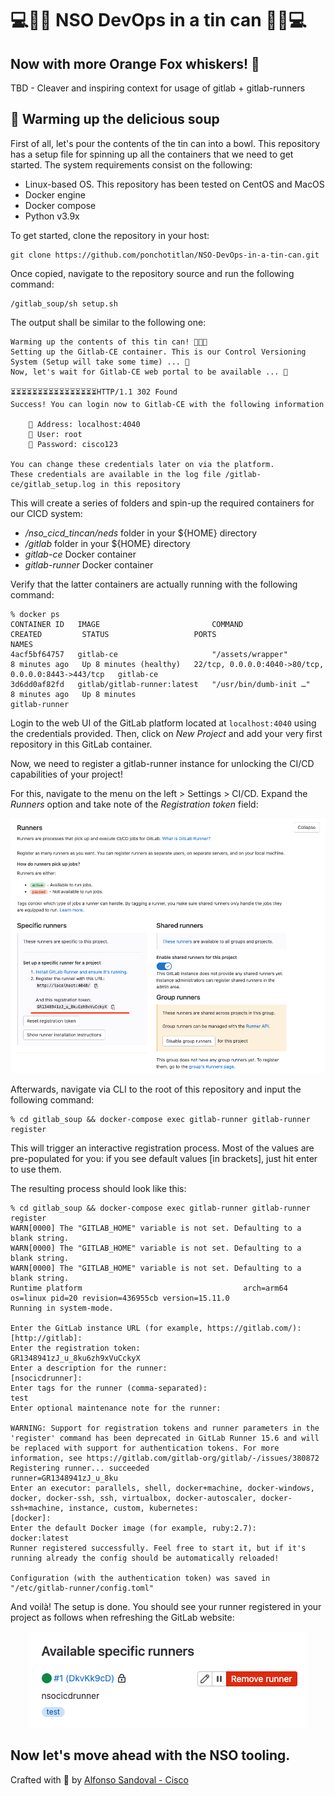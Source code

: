 # 💻🤖🥫 NSO DevOps in a tin can 🥫🤖💻

## Now with more Orange Fox whiskers! 🦊

TBD - Cleaver and inspiring context for usage of gitlab + gitlab-runners

## 🍜 Warming up the delicious soup

First of all, let's pour the contents of the tin can into a bowl. This repository has a setup file for spinning up all the containers that we need to get started. 
The system requirements consist on the following:

- Linux-based OS. This repository has been tested on CentOS and MacOS
- Docker engine
- Docker compose
- Python v3.9x

To get started, clone the repository in your host:
```
git clone https://github.com/ponchotitlan/NSO-DevOps-in-a-tin-can.git
```

Once copied, navigate to the repository source and run the following command:
```
/gitlab_soup/sh setup.sh
```

The output shall be similar to the following one:
```
Warming up the contents of this tin can! 🥫🥫🥫
Setting up the Gitlab-CE container. This is our Control Versioning System (Setup will take some time) ... 🦊
Now, let's wait for Gitlab-CE web portal to be available ... 🦊

⏳⏳⏳⏳⏳⏳⏳⏳⏳⏳⏳⏳⏳⏳⏳⏳HTTP/1.1 302 Found
Success! You can login now to Gitlab-CE with the following information

    🦊 Address: localhost:4040
    👤 User: root
    🔑 Password: cisco123

You can change these credentials later on via the platform.
These credentials are available in the log file /gitlab-ce/gitlab_setup.log in this repository
```

This will create a series of folders and spin-up the required containers for our CICD system:

- _/nso_cicd_tincan/neds_ folder in your ${HOME} directory
- _/gitlab_ folder in your ${HOME} directory
- _gitlab-ce_ Docker container
- _gitlab-runner_ Docker container

Verify that the latter containers are actually running with the following command:

```
% docker ps
CONTAINER ID   IMAGE                         COMMAND                  CREATED         STATUS                   PORTS                                                 NAMES
4acf5bf64757   gitlab-ce                     "/assets/wrapper"        8 minutes ago   Up 8 minutes (healthy)   22/tcp, 0.0.0.0:4040->80/tcp, 0.0.0.0:8443->443/tcp   gitlab-ce
3d6dd0af82fd   gitlab/gitlab-runner:latest   "/usr/bin/dumb-init …"   8 minutes ago   Up 8 minutes                                                                   gitlab-runner
```

Login to the web UI of the GitLab platform located at ```localhost:4040``` using the credentials provided. Then, click on _New Project_ and add your very first repository in this GitLab container.

Now, we need to register a gitlab-runner instance for unlocking the CI/CD capabilities of your project!

For this, navigate to the menu on the left > Settings > CI/CD. Expand the *Runners* option and take note of the _Registration token_ field:

<p align="center">
  <img src="../images/gitlabrunner_01.png" />
</p>

Afterwards, navigate via CLI to the root of this repository and input the following command:

```
% cd gitlab_soup && docker-compose exec gitlab-runner gitlab-runner register
```

This will trigger an interactive registration process. Most of the values are pre-populated for you: if you see default values [in brackets], just hit enter to use them.

The resulting process should look like this:
```
% cd gitlab_soup && docker-compose exec gitlab-runner gitlab-runner register
WARN[0000] The "GITLAB_HOME" variable is not set. Defaulting to a blank string. 
WARN[0000] The "GITLAB_HOME" variable is not set. Defaulting to a blank string. 
WARN[0000] The "GITLAB_HOME" variable is not set. Defaulting to a blank string. 
Runtime platform                                    arch=arm64 os=linux pid=20 revision=436955cb version=15.11.0
Running in system-mode.                            
                                                   
Enter the GitLab instance URL (for example, https://gitlab.com/):
[http://gitlab]: 
Enter the registration token:
GR1348941zJ_u_8ku6zh9xVuCckyX
Enter a description for the runner:
[nsocicdrunner]: 
Enter tags for the runner (comma-separated):
test
Enter optional maintenance note for the runner:

WARNING: Support for registration tokens and runner parameters in the 'register' command has been deprecated in GitLab Runner 15.6 and will be replaced with support for authentication tokens. For more information, see https://gitlab.com/gitlab-org/gitlab/-/issues/380872 
Registering runner... succeeded                     runner=GR1348941zJ_u_8ku
Enter an executor: parallels, shell, docker+machine, docker-windows, docker, docker-ssh, ssh, virtualbox, docker-autoscaler, docker-ssh+machine, instance, custom, kubernetes:
[docker]: 
Enter the default Docker image (for example, ruby:2.7):
docker:latest
Runner registered successfully. Feel free to start it, but if it's running already the config should be automatically reloaded!
 
Configuration (with the authentication token) was saved in "/etc/gitlab-runner/config.toml" 
```

And voilà! The setup is done. You should see your runner registered in your project as follows when refreshing the GitLab website:

<p align="center">
  <img src="../images/gitlabrunner_02.png" />
</p>

Now let's move ahead with the NSO tooling.
---

Crafted with 🧡  by [Alfonso Sandoval - Cisco](https://linkedin.com/in/asandovalros)
